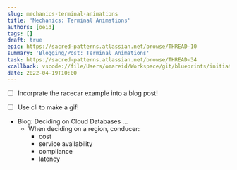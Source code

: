 ```yaml
---
slug: mechanics-terminal-animations
title: 'Mechanics: Terminal Animations'
authors: [oeid]
tags: []
draft: true
epic: https://sacred-patterns.atlassian.net/browse/THREAD-10
summary: 'Blogging/Post: Terminal Animations'
task: https://sacred-patterns.atlassian.net/browse/THREAD-34
xcallback: vscode://file/Users/omareid/Workspace/git/blueprints/initiatives/blog-post-terminal-annimations.md:1
date: 2022-04-19T10:00
---
```


* [ ] Incorprate the racecar example into a blog post!
- [ ] Use cli to make a gif!

- Blog: Deciding on Cloud Databases …
	- When deciding on a region, conducer:
		- cost
		- service availability
		- compliance
		- latency